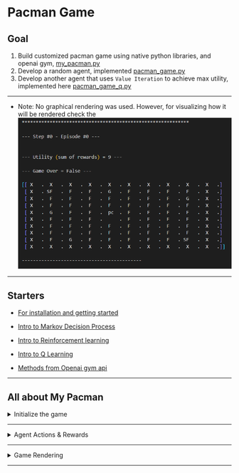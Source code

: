 # Pacman Game

## Goal

1. Build customized pacman game using native python libraries, and openai gym, [my_pacman.py](envs/my_pacman.py)
2. Develop a random agent, implemented [pacman_game.py](envs/pacman_game.py)
3. Develop another agent that uses `Value Iteration` to achieve max utility, implemented here [pacman_game_q.py](envs/pacman_game_q.py)

---

- Note: No graphical rendering was used. However, for visualizing how it will be rendered check the ![random agent output for first 6 steps](docs/random_agent_output.gif)

---

## Starters

- [For installation and getting started](docs/installation.md)

- [Intro to Markov Decision Process](docs/Markov_Decision_Process.md)

- [Intro to Reinforcement learning](docs/RL_Intro.md)

- [Intro to Q Learning](docs/Q_Learning.md)

- [Methods from Openai gym api](docs/about_openai_gym_methods.md)

---

## All about My Pacman

<details>
<summary>Initialize the game</summary>
<p>

- Creating a 10X10 grid environment,
- Pacman starting position in the middle (approximately) {5, 4}.
- Environment made up of
  - Agent (pacman)
  - fixed walls,
  - fixed 4 ghosts are placed,
  - 2 special food pieces (power ups) lasts for 10 steps,
  - 66 food pieces, why? ((10 x 10) - 34) grid size subtract all other elements from it,
  - starting reward of 0,
  - utility functions of 0.

</p>
</details>

---

<details>
<summary>Agent Actions & Rewards</summary>
<p>

- Actions (Discrete 4):

  - Up(0) Agent will go up if possible, by adding 1 to rows
  - Down(1) Agent will go down if possible, by removing 1 from rows
  - Right(2) Agent will go right if possible, by adding 1 to cols
  - Left(3) Agent will go left if possible, by removing 1 from cols

- Action consequences

  - trying to go outside of the grid, by bumping into a wall
  - eating food (Regular food or special food)
  - nothing
  - Ghosts (PC not powered up, or, PC is powered up)

- Rewards (6):

  - reward = -1000 -> Pacman is killed by a ghost,
  - reward = 0 -> Pacman is alive,
  - reward = 10 -> Pacman eats a food piece,
  - reward = 50 -> Pacman eats a special
  - reward = 100 -> Pacman eats a ghost
  - reward = 1000 -> Pacman finished all food pieces.

</p>
</details>

---

<details>
<summary>Game Rendering</summary>
<p>

- Map Values:

  - 0 food piece to eat
  - 1 ghosts
  - 2 walls
  - 3 eaten food piece
  - 9 Pacman
  - 11 special food piece

- Representation of the values
  - Food pieces to eat "F"
  - Special food "SF"
  - Ghosts "G"
  - Walls "X"
  - Eaten food pieces " "
  - Powered Up pacman "PC"
  - Normal pacman "pc"

</p>
</details>

---
